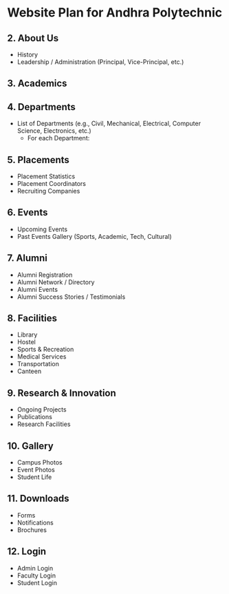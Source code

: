 # Website Plan for Andhra Polytechnic

<!-- 
## 1. Home
*   Image Slider / Hero Section
*   Latest Updates / News & Announcements
*   Quick Links (e.g., Admissions, Results, Departments)
*   About the College (brief overview)
*   Principal's Message / Welcome Note
*   Photo Gallery / Campus Life highlights -->

## 2. About Us
<!-- *   Vision & Mission -->
*   History
*   Leadership / Administration (Principal, Vice-Principal, etc.)
<!-- *   Accreditations & Affiliations -->
<!-- *   Achievements & Awards -->
<!-- *   Contact Us / Location Map -->

## 3. Academics
<!-- *   Syllabus (Department-wise links) -->
<!-- *   Academic Achievements (Student & Faculty) -->
<!-- *   Admissions (Eligibility, Process, Important Dates) -->

## 4. Departments
*   List of Departments (e.g., Civil, Mechanical, Electrical, Computer Science, Electronics, etc.)
    *   For each Department:
        <!-- *   Vision & Mission -->
        <!-- *   Faculty Profiles -->
        <!-- *   Labs & Facilities -->
        <!-- *   Courses Offered / Syllabus -->
        <!-- *   Student Activities / Projects -->
        <!-- *   Departmental Achievements -->

## 5. Placements
*   Placement Statistics
*   Placement Coordinators
*   Recruiting Companies

## 6. Events
*   Upcoming Events
*   Past Events Gallery (Sports, Academic, Tech, Cultural)

## 7. Alumni
*   Alumni Registration
*   Alumni Network / Directory
*   Alumni Events
*   Alumni Success Stories / Testimonials

## 8. Facilities
*   Library
*   Hostel
*   Sports & Recreation
*   Medical Services
*   Transportation
*   Canteen

## 9. Research & Innovation
*   Ongoing Projects
*   Publications
*   Research Facilities

## 10. Gallery
*   Campus Photos
*   Event Photos
*   Student Life

## 11. Downloads
*   Forms
*   Notifications
*   Brochures

## 12. Login
*   Admin Login
*   Faculty Login
*   Student Login